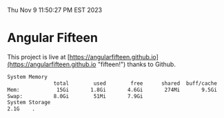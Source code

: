 Thu Nov  9 11:50:27 PM EST 2023

# Angular Fifteen


This project is live at [https://angularfifteen.github.io](https://angularfifteen.github.io "fifteen!") thanks to Github.

```bash
System Memory
               total        used        free      shared  buff/cache   available
Mem:            15Gi       1.8Gi       4.6Gi       274Mi       9.5Gi        13Gi
Swap:          8.0Gi        51Mi       7.9Gi
System Storage
2.1G	.
```
